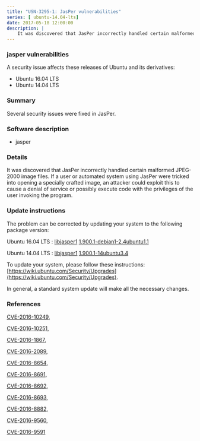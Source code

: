 ```yaml
---
title: "USN-3295-1: JasPer vulnerabilities"
series: [ ubuntu-14.04-lts]
date: 2017-05-18 12:00:00
description: |
    It was discovered that JasPer incorrectly handled certain malformed JPEG-2000 image files. If a user or automated system using JasPer were tricked into opening a specially crafted image, an attacker could exploit this to cause a denial of service or possibly execute code with the privileges of the user invoking the program. 
--- 
```

 
### jasper vulnerabilities

A security issue affects these releases of Ubuntu and its derivatives:

* Ubuntu 16.04 LTS
* Ubuntu 14.04 LTS

### Summary

Several security issues were fixed in JasPer. 

### Software description

* jasper 

### Details

It was discovered that JasPer incorrectly handled certain malformed JPEG-2000 image files. If a user or automated system using JasPer were tricked into opening a specially crafted image, an attacker could exploit this to cause a denial of service or possibly execute code with the privileges of the user invoking the program. 

### Update instructions

The problem can be corrected by updating your system to the following package version:

Ubuntu 16.04 LTS
 : [libjasper1](https://launchpad.net/ubuntu/+source/jasper) <span> [1.900.1-debian1-2.4ubuntu1.1](https://launchpad.net/ubuntu/+source/jasper/1.900.1-debian1-2.4ubuntu1.1) </span> 

Ubuntu 14.04 LTS
 : [libjasper1](https://launchpad.net/ubuntu/+source/jasper) <span> [1.900.1-14ubuntu3.4](https://launchpad.net/ubuntu/+source/jasper/1.900.1-14ubuntu3.4) </span> 

To update your system, please follow these instructions: [https://wiki.ubuntu.com/Security/Upgrades](https://wiki.ubuntu.com/Security/Upgrades).

In general, a standard system update will make all the necessary changes. 

### References

 [CVE-2016-10249](http://people.ubuntu.com/~ubuntu-security/cve/CVE-2016-10249), 

 [CVE-2016-10251](http://people.ubuntu.com/~ubuntu-security/cve/CVE-2016-10251), 

 [CVE-2016-1867](http://people.ubuntu.com/~ubuntu-security/cve/CVE-2016-1867), 

 [CVE-2016-2089](http://people.ubuntu.com/~ubuntu-security/cve/CVE-2016-2089), 

 [CVE-2016-8654](http://people.ubuntu.com/~ubuntu-security/cve/CVE-2016-8654), 

 [CVE-2016-8691](http://people.ubuntu.com/~ubuntu-security/cve/CVE-2016-8691), 

 [CVE-2016-8692](http://people.ubuntu.com/~ubuntu-security/cve/CVE-2016-8692), 

 [CVE-2016-8693](http://people.ubuntu.com/~ubuntu-security/cve/CVE-2016-8693), 

 [CVE-2016-8882](http://people.ubuntu.com/~ubuntu-security/cve/CVE-2016-8882), 

 [CVE-2016-9560](http://people.ubuntu.com/~ubuntu-security/cve/CVE-2016-9560), 

 [CVE-2016-9591](http://people.ubuntu.com/~ubuntu-security/cve/CVE-2016-9591)
 
